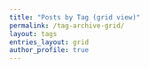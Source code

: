```yaml
---
title: "Posts by Tag (grid view)"
permalink: /tag-archive-grid/
layout: tags
entries_layout: grid
author_profile: true
---
```

